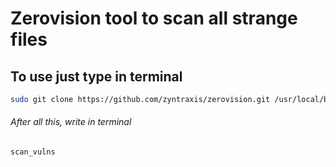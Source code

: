 # Zerovision tool to scan all strange files

## To use just type in terminal

```bash
sudo git clone https://github.com/zyntraxis/zerovision.git /usr/local/bin/zerovision && cd ~ && cd /usr/local/bin/zerovision && sudo mkdir build && cd build && sudo cmake .. && sudo make && cd ~ && cd /usr/local/bin/zerovision/scripts && ./config.sh
```

###### After all this, write in terminal

```bash
scan_vulns
```